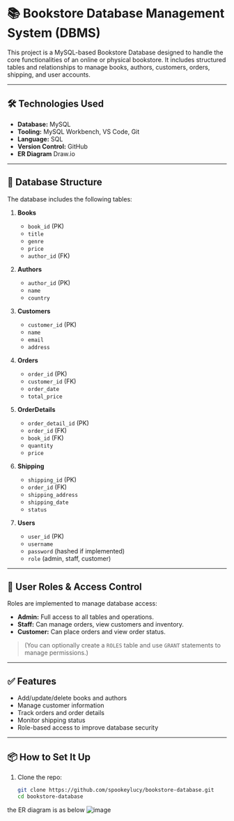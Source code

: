 # 📚 Bookstore Database Management System (DBMS)

This project is a MySQL-based Bookstore Database designed to handle the core functionalities of an online or physical bookstore. It includes structured tables and relationships to manage books, authors, customers, orders, shipping, and user accounts.

---

## 🛠️ Technologies Used
- **Database:** MySQL
- **Tooling:** MySQL Workbench, VS Code, Git
- **Language:** SQL
- **Version Control:** GitHub
- **ER Diagram** Draw.io

---

## 📂 Database Structure

The database includes the following tables:

1. **Books**
   - `book_id` (PK)
   - `title`
   - `genre`
   - `price`
   - `author_id` (FK)

2. **Authors**
   - `author_id` (PK)
   - `name`
   - `country`

3. **Customers**
   - `customer_id` (PK)
   - `name`
   - `email`
   - `address`

4. **Orders**
   - `order_id` (PK)
   - `customer_id` (FK)
   - `order_date`
   - `total_price`

5. **OrderDetails**
   - `order_detail_id` (PK)
   - `order_id` (FK)
   - `book_id` (FK)
   - `quantity`
   - `price`

6. **Shipping**
   - `shipping_id` (PK)
   - `order_id` (FK)
   - `shipping_address`
   - `shipping_date`
   - `status`

7. **Users**
   - `user_id` (PK)
   - `username`
   - `password` (hashed if implemented)
   - `role` (admin, staff, customer)

---

## 🔐 User Roles & Access Control

Roles are implemented to manage database access:
- **Admin:** Full access to all tables and operations.
- **Staff:** Can manage orders, view customers and inventory.
- **Customer:** Can place orders and view order status.

> (You can optionally create a `ROLES` table and use `GRANT` statements to manage permissions.)

---

## ✅ Features

- Add/update/delete books and authors
- Manage customer information
- Track orders and order details
- Monitor shipping status
- Role-based access to improve database security

---

## 📦 How to Set It Up

1. Clone the repo:
   ```bash
   git clone https://github.com/spookeylucy/bookstore-database.git
   cd bookstore-database
the ER diagram is as below
![image](https://github.com/user-attachments/assets/9d9ea9b6-7b57-4deb-9014-a1e8567e1df3)
